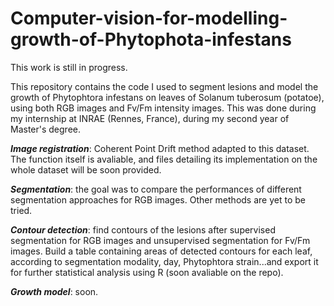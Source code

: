 # Computer-vision-for-modelling-growth-of-Phytophota-infestans

This work is still in progress.

This repository contains the code I used to segment lesions and model the growth of Phytophtora infestans on leaves of Solanum tuberosum (potatoe), using both RGB images and Fv/Fm intensity images. This was done during my internship at INRAE (Rennes, France), during my second year of Master's degree.

***Image registration***: Coherent Point Drift method adapted to this dataset. The function itself is avaliable, and files detailing its implementation on the whole dataset will be soon provided.

***Segmentation***: the goal was to compare the performances of different segmentation approaches for RGB images. Other methods are yet to be tried.

***Contour detection***: find contours of the lesions after supervised segmentation for RGB images and unsupervised segmentation for Fv/Fm images. Build a table containing areas of detected contours for each leaf, according to segmentation modality, day, Phytophtora strain...and export it for further statistical analysis using R (soon avaliable on the repo).

***Growth model***: soon.
